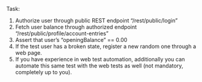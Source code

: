 Task:

1. Authorize user through public REST endpoint “/rest/public/login”
2. Fetch user balance through authorized endpoint “/rest/public/profile/account-entries”
3. Assert that user’s “openingBalance” == 0.00
4. If the test user has a broken state, register a new random one through a web page.
5. If you have experience in web test automation, additionally you can automate this same test with the web tests as well (not mandatory, completely up to you).

